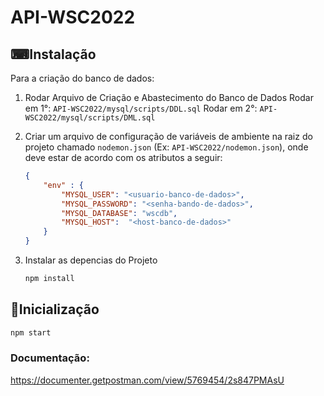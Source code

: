 # API-WSC2022
## ⌨Instalação
Para a criação do banco de dados:
 1. Rodar Arquivo de Criação e Abastecimento do Banco de Dados
 Rodar em 1°: `API-WSC2022/mysql/scripts/DDL.sql`
 Rodar em 2°: `API-WSC2022/mysql/scripts/DML.sql`

2. Criar um arquivo de configuração de variáveis de ambiente na raiz do projeto chamado `nodemon.json` (Ex: `API-WSC2022/nodemon.json`), onde deve estar de acordo com os atributos a seguir:
    ```json
    {
        "env" : {        
            "MYSQL_USER": "<usuario-banco-de-dados>",
            "MYSQL_PASSWORD": "<senha-bando-de-dados>",
            "MYSQL_DATABASE": "wscdb",
            "MYSQL_HOST":  "<host-banco-de-dados>"
        }
    }
3. Instalar as depencias do Projeto
    ```sh
    npm install
    ```

## 🔰Inicialização
```sh
npm start
```

### Documentação:
https://documenter.getpostman.com/view/5769454/2s847PMAsU